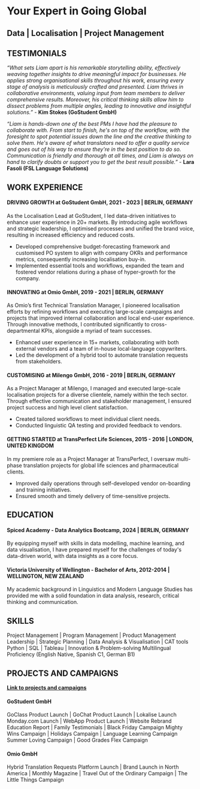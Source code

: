 # Your Expert in Going Global
## Data | Localisation | Project Management

## TESTIMONIALS

_“What sets Liam apart is his remarkable storytelling ability, effectively weaving together insights to drive meaningful impact for businesses. He applies strong organisational skills throughout his work, ensuring every stage of analysis is meticulously crafted and presented. Liam thrives in collaborative environments, valuing input from team members to deliver comprehensive results. Moreover, his critical thinking skills allow him to dissect problems from multiple angles, leading to innovative and insightful solutions.”_ - **Kim Stokes (GoStudent GmbH)**

_“Liam is hands-down one of the best PMs I have had the pleasure to collaborate with. From start to finish, he's on top of the workflow, with the foresight to spot potential issues down the line and the creative thinking to solve them. He's aware of what translators need to offer a quality service and goes out of his way to ensure they're in the best position to do so. Communication is friendly and thorough at all times, and Liam is always on hand to clarify doubts or support you to get the best result possible.”_ - **Lara Fasoli (FSL Language Solutions)**

## WORK EXPERIENCE
#### DRIVING GROWTH at GoStudent GmbH, 2021  -  2023 | BERLIN, GERMANY
As the Localisation Lead at GoStudent, I led data-driven initiatives to enhance user experience in 20+ markets. By introducing agile workflows and strategic leadership, I optimised processes and unified the brand voice, resulting in increased efficiency and reduced costs.
- Developed comprehensive budget-forecasting framework and customised PO system to align with company OKRs and performance metrics, consequently increasing localisation buy-in.
- Implemented essential tools and workflows, expanded the team and fostered vendor relations during a phase of hyper-growth for the company.

#### INNOVATING at Omio GmbH, 2019  -  2021 | BERLIN, GERMANY
As Omio’s first Technical Translation Manager, I pioneered localisation efforts by refining workflows and executing large-scale campaigns and projects that improved internal collaboration and local end-user experience. Through innovative methods, I contributed significantly to cross-departmental KPIs, alongside a myriad of team successes.
- Enhanced user experience in 15+ markets, collaborating with both external vendors and a team of in-house local-language copywriters.
- Led the development of a hybrid tool to automate translation requests from stakeholders.

#### CUSTOMISING at Milengo GmbH, 2016  -  2019 | BERLIN, GERMANY
As a Project Manager at Milengo, I managed and executed large-scale localisation projects for a diverse clientele, namely within the tech sector. Through effective communication and stakeholder management, I ensured project success and high level client satisfaction.
- Created tailored workflows to meet individual client needs.
- Conducted linguistic QA testing and provided feedback to vendors.

#### GETTING STARTED at TransPerfect Life Sciences, 2015  -  2016 | LONDON, UNITED KINGDOM
In my premiere role as a Project Manager at TransPerfect, I oversaw multi-phase translation projects for global life sciences and pharmaceutical clients.
- Improved daily operations through self-developed vendor on-boarding and training initiatives.
- Ensured smooth and timely delivery of time-sensitive projects.

## EDUCATION
#### Spiced Academy - Data Analytics Bootcamp, 2024 | BERLIN, GERMANY
By equipping myself with skills in data modelling, machine learning, and data visualisation, I have prepared myself for the challenges of today's data-driven world, with data insights as a core focus.

#### Victoria University of Wellington - Bachelor of Arts, 2012-2014 | WELLINGTON, NEW ZEALAND
My academic background in Linguistics and Modern Language Studies has provided me with a solid foundation in data analysis, research, critical thinking and communication.

## SKILLS
Project Management | Program Management | Product Management
Leadership | Strategic Planning | Data Analysis & Visualisation | CAT tools
Python | SQL | Tableau | Innovation & Problem-solving
Multilingual Proficiency (English Native, Spanish C1, German B1)

## PROJECTS AND CAMPAIGNS 
[**Link to projects and campaigns**](https://drive.google.com/drive/folders/1LgIVYG4ujrTSpbtnL3XSGxfXyPsVGYVR?usp=sharing)
#### GoStudent GmbH
GoClass Product Launch | GoChat Product Launch | Lokalise Launch
Monday.com Launch | WebApp Product Launch | Website Rebrand
Education Report | Family Testimonials | Black Friday Campaign
Mighty Wins Campaign | Holidays Campaign | Language Learning Campaign
Summer Loving Campaign | Good Grades Flex Campaign

#### Omio GmbH
Hybrid Translation Requests Platform Launch | Brand Launch in North America | Monthly Magazine | Travel Out of the Ordinary Campaign | The Little Things Campaign

